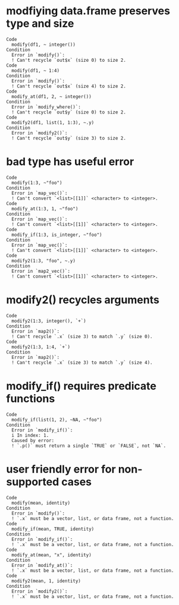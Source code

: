 # modfiying data.frame preserves type and size

    Code
      modify(df1, ~ integer())
    Condition
      Error in `modify()`:
      ! Can't recycle `out$x` (size 0) to size 2.
    Code
      modify(df1, ~ 1:4)
    Condition
      Error in `modify()`:
      ! Can't recycle `out$x` (size 4) to size 2.
    Code
      modify_at(df1, 2, ~ integer())
    Condition
      Error in `modify_where()`:
      ! Can't recycle `out$y` (size 0) to size 2.
    Code
      modify2(df1, list(1, 1:3), ~.y)
    Condition
      Error in `modify2()`:
      ! Can't recycle `out$y` (size 3) to size 2.

# bad type has useful error

    Code
      modify(1:3, ~"foo")
    Condition
      Error in `map_vec()`:
      ! Can't convert `<list>[[1]]` <character> to <integer>.
    Code
      modify_at(1:3, 1, ~"foo")
    Condition
      Error in `map_vec()`:
      ! Can't convert `<list>[[1]]` <character> to <integer>.
    Code
      modify_if(1:3, is_integer, ~"foo")
    Condition
      Error in `map_vec()`:
      ! Can't convert `<list>[[1]]` <character> to <integer>.
    Code
      modify2(1:3, "foo", ~.y)
    Condition
      Error in `map2_vec()`:
      ! Can't convert `<list>[[1]]` <character> to <integer>.

# modify2() recycles arguments

    Code
      modify2(1:3, integer(), `+`)
    Condition
      Error in `map2()`:
      ! Can't recycle `.x` (size 3) to match `.y` (size 0).
    Code
      modify2(1:3, 1:4, `+`)
    Condition
      Error in `map2()`:
      ! Can't recycle `.x` (size 3) to match `.y` (size 4).

# modify_if() requires predicate functions

    Code
      modify_if(list(1, 2), ~NA, ~"foo")
    Condition
      Error in `modify_if()`:
      i In index: 1.
      Caused by error:
      ! `.p()` must return a single `TRUE` or `FALSE`, not `NA`.

# user friendly error for non-supported cases

    Code
      modify(mean, identity)
    Condition
      Error in `modify()`:
      ! `.x` must be a vector, list, or data frame, not a function.
    Code
      modify_if(mean, TRUE, identity)
    Condition
      Error in `modify_if()`:
      ! `.x` must be a vector, list, or data frame, not a function.
    Code
      modify_at(mean, "x", identity)
    Condition
      Error in `modify_at()`:
      ! `.x` must be a vector, list, or data frame, not a function.
    Code
      modify2(mean, 1, identity)
    Condition
      Error in `modify2()`:
      ! `.x` must be a vector, list, or data frame, not a function.


